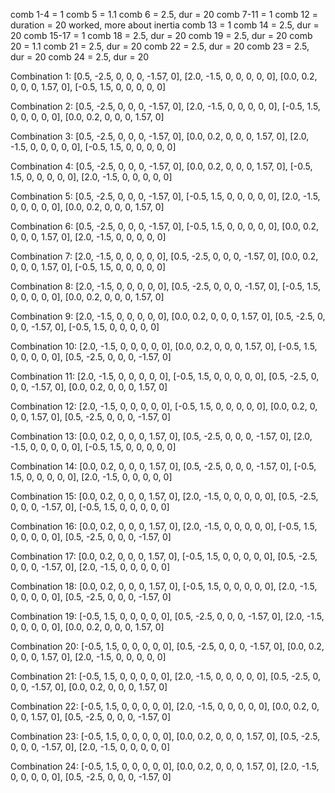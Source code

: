 comb 1-4 = 1
comb 5 = 1.1
comb 6 = 2.5, dur = 20
comb 7-11 = 1
comb 12 = duration = 20 worked, more about inertia
comb 13 = 1
comb 14 = 2.5, dur = 20
comb 15-17 = 1
comb 18 = 2.5, dur = 20
comb 19 = 2.5, dur = 20
comb 20 = 1.1
comb 21 = 2.5, dur = 20
comb 22 = 2.5, dur = 20
comb 23 = 2.5, dur = 20
comb 24 = 2.5, dur = 20


Combination 1:
[0.5, -2.5, 0, 0, 0, -1.57, 0],
[2.0, -1.5, 0, 0, 0, 0, 0],
[0.0, 0.2, 0, 0, 0, 1.57, 0],
[-0.5, 1.5, 0, 0, 0, 0, 0]

Combination 2:
[0.5, -2.5, 0, 0, 0, -1.57, 0],
[2.0, -1.5, 0, 0, 0, 0, 0],
[-0.5, 1.5, 0, 0, 0, 0, 0],
[0.0, 0.2, 0, 0, 0, 1.57, 0]

Combination 3:
[0.5, -2.5, 0, 0, 0, -1.57, 0],
[0.0, 0.2, 0, 0, 0, 1.57, 0],
[2.0, -1.5, 0, 0, 0, 0, 0],
[-0.5, 1.5, 0, 0, 0, 0, 0]

Combination 4:
[0.5, -2.5, 0, 0, 0, -1.57, 0],
[0.0, 0.2, 0, 0, 0, 1.57, 0],
[-0.5, 1.5, 0, 0, 0, 0, 0],
[2.0, -1.5, 0, 0, 0, 0, 0]

Combination 5:
[0.5, -2.5, 0, 0, 0, -1.57, 0],
[-0.5, 1.5, 0, 0, 0, 0, 0],
[2.0, -1.5, 0, 0, 0, 0, 0],
[0.0, 0.2, 0, 0, 0, 1.57, 0]

Combination 6:
[0.5, -2.5, 0, 0, 0, -1.57, 0],
[-0.5, 1.5, 0, 0, 0, 0, 0],
[0.0, 0.2, 0, 0, 0, 1.57, 0],
[2.0, -1.5, 0, 0, 0, 0, 0]

Combination 7:
[2.0, -1.5, 0, 0, 0, 0, 0],
[0.5, -2.5, 0, 0, 0, -1.57, 0],
[0.0, 0.2, 0, 0, 0, 1.57, 0],
[-0.5, 1.5, 0, 0, 0, 0, 0]

Combination 8:
[2.0, -1.5, 0, 0, 0, 0, 0],
[0.5, -2.5, 0, 0, 0, -1.57, 0],
[-0.5, 1.5, 0, 0, 0, 0, 0],
[0.0, 0.2, 0, 0, 0, 1.57, 0]

Combination 9:
[2.0, -1.5, 0, 0, 0, 0, 0],
[0.0, 0.2, 0, 0, 0, 1.57, 0],
[0.5, -2.5, 0, 0, 0, -1.57, 0],
[-0.5, 1.5, 0, 0, 0, 0, 0]

Combination 10:
[2.0, -1.5, 0, 0, 0, 0, 0],
[0.0, 0.2, 0, 0, 0, 1.57, 0],
[-0.5, 1.5, 0, 0, 0, 0, 0],
[0.5, -2.5, 0, 0, 0, -1.57, 0]

Combination 11:
[2.0, -1.5, 0, 0, 0, 0, 0],
[-0.5, 1.5, 0, 0, 0, 0, 0],
[0.5, -2.5, 0, 0, 0, -1.57, 0],
[0.0, 0.2, 0, 0, 0, 1.57, 0]

Combination 12:
[2.0, -1.5, 0, 0, 0, 0, 0],
[-0.5, 1.5, 0, 0, 0, 0, 0],
[0.0, 0.2, 0, 0, 0, 1.57, 0],
[0.5, -2.5, 0, 0, 0, -1.57, 0]

Combination 13:
[0.0, 0.2, 0, 0, 0, 1.57, 0],
[0.5, -2.5, 0, 0, 0, -1.57, 0],
[2.0, -1.5, 0, 0, 0, 0, 0],
[-0.5, 1.5, 0, 0, 0, 0, 0]

Combination 14:
[0.0, 0.2, 0, 0, 0, 1.57, 0],
[0.5, -2.5, 0, 0, 0, -1.57, 0],
[-0.5, 1.5, 0, 0, 0, 0, 0],
[2.0, -1.5, 0, 0, 0, 0, 0]

Combination 15:
[0.0, 0.2, 0, 0, 0, 1.57, 0],
[2.0, -1.5, 0, 0, 0, 0, 0],
[0.5, -2.5, 0, 0, 0, -1.57, 0],
[-0.5, 1.5, 0, 0, 0, 0, 0]

Combination 16:
[0.0, 0.2, 0, 0, 0, 1.57, 0],
[2.0, -1.5, 0, 0, 0, 0, 0],
[-0.5, 1.5, 0, 0, 0, 0, 0],
[0.5, -2.5, 0, 0, 0, -1.57, 0]

Combination 17:
[0.0, 0.2, 0, 0, 0, 1.57, 0],
[-0.5, 1.5, 0, 0, 0, 0, 0],
[0.5, -2.5, 0, 0, 0, -1.57, 0],
[2.0, -1.5, 0, 0, 0, 0, 0]

Combination 18:
[0.0, 0.2, 0, 0, 0, 1.57, 0],
[-0.5, 1.5, 0, 0, 0, 0, 0],
[2.0, -1.5, 0, 0, 0, 0, 0],
[0.5, -2.5, 0, 0, 0, -1.57, 0]

Combination 19:
[-0.5, 1.5, 0, 0, 0, 0, 0],
[0.5, -2.5, 0, 0, 0, -1.57, 0],
[2.0, -1.5, 0, 0, 0, 0, 0],
[0.0, 0.2, 0, 0, 0, 1.57, 0]

Combination 20:
[-0.5, 1.5, 0, 0, 0, 0, 0],
[0.5, -2.5, 0, 0, 0, -1.57, 0],
[0.0, 0.2, 0, 0, 0, 1.57, 0],
[2.0, -1.5, 0, 0, 0, 0, 0]

Combination 21:
[-0.5, 1.5, 0, 0, 0, 0, 0],
[2.0, -1.5, 0, 0, 0, 0, 0],
[0.5, -2.5, 0, 0, 0, -1.57, 0],
[0.0, 0.2, 0, 0, 0, 1.57, 0]

Combination 22:
[-0.5, 1.5, 0, 0, 0, 0, 0],
[2.0, -1.5, 0, 0, 0, 0, 0],
[0.0, 0.2, 0, 0, 0, 1.57, 0],
[0.5, -2.5, 0, 0, 0, -1.57, 0]

Combination 23:
[-0.5, 1.5, 0, 0, 0, 0, 0],
[0.0, 0.2, 0, 0, 0, 1.57, 0],
[0.5, -2.5, 0, 0, 0, -1.57, 0],
[2.0, -1.5, 0, 0, 0, 0, 0]

Combination 24:
[-0.5, 1.5, 0, 0, 0, 0, 0],
[0.0, 0.2, 0, 0, 0, 1.57, 0],
[2.0, -1.5, 0, 0, 0, 0, 0],
[0.5, -2.5, 0, 0, 0, -1.57, 0]